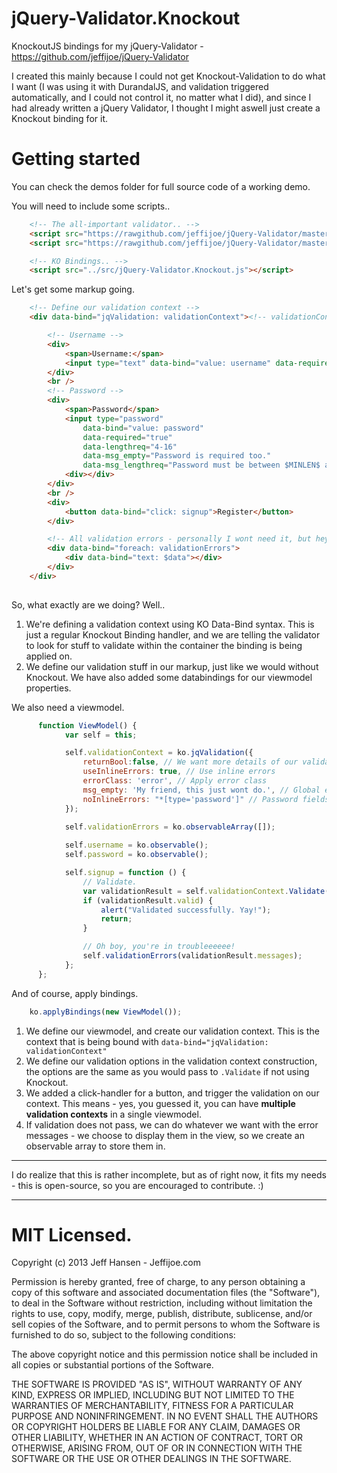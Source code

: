 jQuery-Validator.Knockout
=========================

KnockoutJS bindings for my jQuery-Validator - https://github.com/jeffijoe/jQuery-Validator

I created this mainly because I could not get Knockout-Validation to do what
I want (I was using it with DurandalJS, and validation triggered automatically, and
I could not control it, no matter what I did), and since I had already written
a jQuery Validator, I thought I might aswell just create a Knockout binding for it.

Getting started
===============

You can check the demos folder for full source code of a working demo.

You will need to include some scripts..

```html
    <!-- The all-important validator.. -->
    <script src="https://rawgithub.com/jeffijoe/jQuery-Validator/master/Src/jQuery.Validator.js"></script>
    <script src="https://rawgithub.com/jeffijoe/jQuery-Validator/master/Src/jQuery.IsEmpty.js"></script>

    <!-- KO Bindings.. -->
    <script src="../src/jQuery-Validator.Knockout.js"></script>
```

Let's get some markup going.

```html
    <!-- Define our validation context -->
    <div data-bind="jqValidation: validationContext"><!-- validationContext is the property in the current binding context (currently the root viewmodel) -->

        <!-- Username -->
        <div>
            <span>Username:</span>
            <input type="text" data-bind="value: username" data-required="true" />
        </div>
        <br />
        <!-- Password -->
        <div>
            <span>Password</span>
            <input type="password" 
                data-bind="value: password" 
                data-required="true" 
                data-lengthreq="4-16" 
                data-msg_empty="Password is required too."
                data-msg_lengthreq="Password must be between $MINLEN$ and $MAXLEN$ characters long." />
            <div></div>
        </div>
        <br />
        <div>
            <button data-bind="click: signup">Register</button>
        </div>

        <!-- All validation errors - personally I wont need it, but hey.. -->
        <div data-bind="foreach: validationErrors">
            <div data-bind="text: $data"></div>
        </div>
    </div>
    
```

So, what exactly are we doing? Well..

  1. We're defining a validation context using KO Data-Bind syntax.
     This is just a regular Knockout Binding handler, and we are
     telling the validator to look for stuff to validate within the container the binding is being applied on.
  2. We define our validation stuff in our markup, just like we would without Knockout.
     We have also added some databindings for our viewmodel properties.

We also need a viewmodel.

```javascript
      function ViewModel() {
            var self = this;

            self.validationContext = ko.jqValidation({
                returnBool:false, // We want more details of our validation result.
                useInlineErrors: true, // Use inline errors
                errorClass: 'error', // Apply error class
                msg_empty: 'My friend, this just wont do.', // Global empty message.
                noInlineErrors: "*[type='password']" // Password fields should not show inline errors.
            });
            
            self.validationErrors = ko.observableArray([]);

            self.username = ko.observable();
            self.password = ko.observable();

            self.signup = function () {
                // Validate.
                var validationResult = self.validationContext.Validate();
                if (validationResult.valid) {
                    alert("Validated successfully. Yay!");
                    return;
                }

                // Oh boy, you're in troubleeeeee!
                self.validationErrors(validationResult.messages);
            };
      };
```

And of course, apply bindings.

```javascript
    ko.applyBindings(new ViewModel());
```

  1. We define our viewmodel, and create our validation context. This is the context that is being bound with `data-bind="jqValidation: validationContext"`
  2. We define our validation options in the validation context construction, the options are the same as you would pass to `.Validate` if not using Knockout.
  3. We added a click-handler for a button, and trigger the validation on our context. This means - yes, you guessed it, you can have **multiple validation contexts** in a single viewmodel.
  4. If validation does not pass, we can do whatever we want with the error messages - we choose to display them in the view, so we create an observable array to store them in.

------

I do realize that this is rather incomplete, but as of right now, it fits my needs - this is open-source, so you are encouraged to contribute. :)

------

MIT Licensed.
=============

Copyright (c) 2013 Jeff Hansen - Jeffijoe.com

Permission is hereby granted, free of charge, to any person obtaining a copy of this software and associated documentation files (the "Software"), to deal in the Software without restriction, including without limitation the rights to use, copy, modify, merge, publish, distribute, sublicense, and/or sell copies of the Software, and to permit persons to whom the Software is furnished to do so, subject to the following conditions:

The above copyright notice and this permission notice shall be included in all copies or substantial portions of the Software.

THE SOFTWARE IS PROVIDED "AS IS", WITHOUT WARRANTY OF ANY KIND, EXPRESS OR IMPLIED, INCLUDING BUT NOT LIMITED TO THE WARRANTIES OF MERCHANTABILITY, FITNESS FOR A PARTICULAR PURPOSE AND NONINFRINGEMENT. IN NO EVENT SHALL THE AUTHORS OR COPYRIGHT HOLDERS BE LIABLE FOR ANY CLAIM, DAMAGES OR OTHER LIABILITY, WHETHER IN AN ACTION OF CONTRACT, TORT OR OTHERWISE, ARISING FROM, OUT OF OR IN CONNECTION WITH THE SOFTWARE OR THE USE OR OTHER DEALINGS IN THE SOFTWARE.
